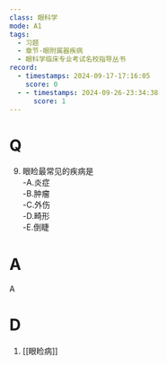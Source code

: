 ```yaml
---
class: 眼科学
mode: A1
tags:
  - 习题
  - 章节-眼附属器疾病
  - 眼科学临床专业考试名校指导丛书
record:
  - timestamps: 2024-09-17-17:16:05
    score: 0
  - - timestamps: 2024-09-26-23:34:38
      score: 1
---
```


# Q
9. 眼睑最常见的疾病是  
-A.炎症  
-B.肿瘤  
-C.外伤  
-D.畸形  
-E.倒睫
# A
A
# D
1. [[眼睑病]]
